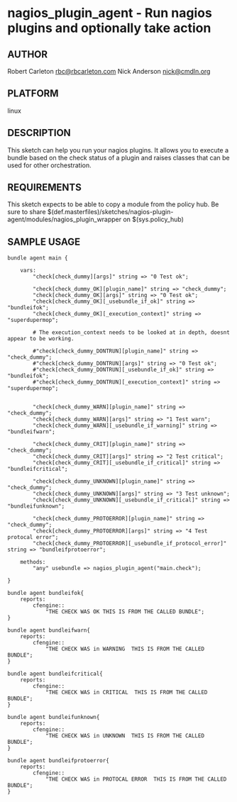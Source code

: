 # nagios_plugin_agent - Run nagios plugins and optionally take action
## AUTHOR
Robert Carleton <rbc@rbcarleton.com>
Nick Anderson <nick@cmdln.org>

## PLATFORM
linux

## DESCRIPTION
This sketch can help you run your nagios plugins. It allows you to execute a
bundle based on the check status of a plugin and raises classes that can be
used for other orchestration.
## REQUIREMENTS
This sketch expects to be able to copy a module from the policy hub.
Be sure to share $(def.masterfiles)/sketches/nagios-plugin-agent/modules/nagios_plugin_wrapper on $(sys.policy_hub)

## SAMPLE USAGE

    bundle agent main {

        vars:
            "check[check_dummy][args]" string => "0 Test ok";

            "check[check_dummy_OK][plugin_name]" string => "check_dummy";
            "check[check_dummy_OK][args]" string => "0 Test ok";
            "check[check_dummy_OK][_usebundle_if_ok]" string => "bundleifok";
            "check[check_dummy_OK][_execution_context]" string => "superdupermop";

            # The execution_context needs to be looked at in depth, doesnt appear to be working.

            #"check[check_dummy_DONTRUN][plugin_name]" string => "check_dummy";
            #"check[check_dummy_DONTRUN][args]" string => "0 Test ok";
            #"check[check_dummy_DONTRUN][_usebundle_if_ok]" string => "bundleifok";
            #"check[check_dummy_DONTRUN][_execution_context]" string => "superdupermop";


            "check[check_dummy_WARN][plugin_name]" string => "check_dummy";
            "check[check_dummy_WARN][args]" string => "1 Test warn";
            "check[check_dummy_WARN][_usebundle_if_warning]" string => "bundleifwarn";

            "check[check_dummy_CRIT][plugin_name]" string => "check_dummy";
            "check[check_dummy_CRIT][args]" string => "2 Test critical";
            "check[check_dummy_CRIT][_usebundle_if_critical]" string => "bundleifcritical";

            "check[check_dummy_UNKNOWN][plugin_name]" string => "check_dummy";
            "check[check_dummy_UNKNOWN][args]" string => "3 Test unknown";
            "check[check_dummy_UNKNOWN][_usebundle_if_critical]" string => "bundleifunknown";

            "check[check_dummy_PROTOERROR][plugin_name]" string => "check_dummy";
            "check[check_dummy_PROTOERROR][args]" string => "4 Test protocal error";
            "check[check_dummy_PROTOERROR][_usebundle_if_protocol_error]" string => "bundleifprotoerror";

        methods:
            "any" usebundle => nagios_plugin_agent("main.check");

    }

    bundle agent bundleifok{
        reports:
            cfengine::
                "THE CHECK WAS OK THIS IS FROM THE CALLED BUNDLE";
    }

    bundle agent bundleifwarn{
        reports:
            cfengine::
                "THE CHECK WAS in WARNING  THIS IS FROM THE CALLED BUNDLE";
    }

    bundle agent bundleifcritical{
        reports:
            cfengine::
                "THE CHECK WAS in CRITICAL  THIS IS FROM THE CALLED BUNDLE";
    }

    bundle agent bundleifunknown{
        reports:
            cfengine::
                "THE CHECK WAS in UNKNOWN  THIS IS FROM THE CALLED BUNDLE";
    }

    bundle agent bundleifprotoerror{
        reports:
            cfengine::
                "THE CHECK WAS in PROTOCAL ERROR  THIS IS FROM THE CALLED BUNDLE";
    }

